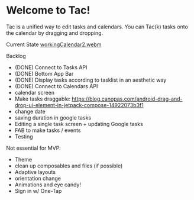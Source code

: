 # Welcome to Tac!

Tac is a unified way to edit tasks and calendars. You can Tac(k) tasks onto the calendar by dragging and dropping.

Current State
[workingCalendar2.webm](https://user-images.githubusercontent.com/98223838/217734241-49aa3a14-2f81-4c42-a049-87a7be446f89.webm)


Backlog
- (DONE) Connect to Tasks API
- (DONE) Bottom App Bar
- (DONE) Display tasks according to tasklist in an aesthetic way 
- (DONE) Connect to Calendars API 
- calendar screen
- Make tasks draggable: https://blog.canopas.com/android-drag-and-drop-ui-element-in-jetpack-compose-14922073b3f1
- change date 
- saving duration in google tasks
- Editing a single task screen + updating Google tasks 
- FAB to make tasks / events
- Testing

Not essential for MVP: 
- Theme
- clean up composables and files (if possible)
- Adaptive layouts
- orientation change 
- Animations and eye candy!
- Sign in w/ One-Tap
